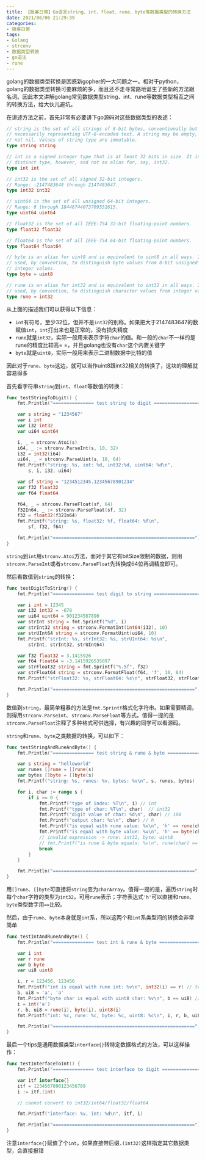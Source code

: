 ```yaml
---
title: 【极客日常】Go语言string、int、float、rune、byte等数据类型的转换方法
date: 2021/06/06 21:29:39
categories:
- 极客日常
tags:
- Golang
- strconv
- 数据类型转换
- go语法
- rune
---
```


golang的数据类型转换是困惑新gopher的一大问题之一。相对于python，golang的数据类型转换可要麻烦的多，而且还不走寻常路地诞生了些新的方法跟名词。因此本文讲解golang常见数据类型string、int、rune等数据类型相互之间的转换方法，给大伙儿避坑。

在讲述方法之前，首先非常有必要讲下go源码对这些数据类型的表述：

<!-- more -->

```go
// string is the set of all strings of 8-bit bytes, conventionally but not
// necessarily representing UTF-8-encoded text. A string may be empty, but
// not nil. Values of string type are immutable.
type string string

// int is a signed integer type that is at least 32 bits in size. It is a
// distinct type, however, and not an alias for, say, int32.
type int int

// int32 is the set of all signed 32-bit integers.
// Range: -2147483648 through 2147483647.
type int32 int32

// uint64 is the set of all unsigned 64-bit integers.
// Range: 0 through 18446744073709551615.
type uint64 uint64

// float32 is the set of all IEEE-754 32-bit floating-point numbers.
type float32 float32

// float64 is the set of all IEEE-754 64-bit floating-point numbers.
type float64 float64

// byte is an alias for uint8 and is equivalent to uint8 in all ways. It is
// used, by convention, to distinguish byte values from 8-bit unsigned
// integer values.
type byte = uint8

// rune is an alias for int32 and is equivalent to int32 in all ways. It is
// used, by convention, to distinguish character values from integer values.
type rune = int32
```

从上面的描述我们可以获得以下信息：

- `int`有符号，至少32位，但并不是`int32`的别称。如果把大于2147483647的数赋值`int`，`int`打出来也是正常的，没有损失精度
- `rune`就是`int32`，实际一般用来表示字符`char`的值。和一般的`char`不一样的是rune的精度比较高= =，并且golang也没有`char`这个内置关键字
- `byte`就是`uint8`，实际一般用来表示二进制数据中比特的值

因此对于`rune`、`byte`这边，就可以当作uint8跟int32相关的转换了，这块的理解就容易得多

首先看字符串`string`到`int`、`float`等数值的转换：

```go
func testStringToDigit() {
    fmt.Println("=============== test string to digit ==================")

    var s string = "1234567"
    var i int
    var i32 int32
    var ui64 uint64

    i, _ = strconv.Atoi(s)
    i64, _ := strconv.ParseInt(s, 10, 32)
    i32 = int32(i64)
    ui64, _ = strconv.ParseUint(s, 10, 64)
    fmt.Printf("string: %s, int: %d, int32:%d, uint64: %d\n",
        s, i, i32, ui64)

    var sf string = "1234512345.12345678901234"
    var f32 float32
    var f64 float64

    f64, _ = strconv.ParseFloat(sf, 64)
    f32In64, _ := strconv.ParseFloat(sf, 32)
    f32 = float32(f32In64)
    fmt.Printf("string: %s, float32: %f, float64: %f\n",
        sf, f32, f64)

    fmt.Println("====================================================")
}
```

`string`到`int`用`strconv.Atoi`方法，而对于其它有bitSize限制的数据，则用`strconv.ParseInt`或者`strconv.ParseFloat`先转换成64位再调精度即可。

然后看数值到`string`的转换：

```go
func testDigitToString() {
    fmt.Println("=============== test digit to string ==================")

    var i int = 12345
    var i32 int32 = -678
    var ui64 uint64 = 901234567890
    var strInt string = fmt.Sprintf("%d", i)
    var strInt32 string = strconv.FormatInt(int64(i32), 10)
    var	strUInt64 string = strconv.FormatUint(ui64, 10)
    fmt.Printf("strInt: %s, strInt32: %s, strUInt64: %s\n",
        strInt, strInt32, strUInt64)

    var f32 float32 = 3.1415926
    var f64 float64 = -3.1415926535897
    var strFloat32 string = fmt.Sprintf("%.5f", f32)
    var strFloat64 string = strconv.FormatFloat(f64, 'f', 10, 64)
    fmt.Printf("strFloat32: %s, strFloat64: %s\n", strFloat32, strFloat64)

    fmt.Println("====================================================")
}
```

数值到`string`，最简单粗暴的方法是`fmt.Sprintf`格式化字符串。如果需要精调，则得用`strconv.ParseInt`、`strconv.ParseFloat`等方式。值得一提的是`strconv.ParseFloat`注释了多种格式可供选择，有兴趣的同学可以看源码。

`string`和`rune`、`byte`之类数据的转换，可以如下：

```go
func testStringAndRuneAndByte() {
    fmt.Println("=============== test string & rune & byte ==================")

    var s string = "helloworld"
    var runes []rune = []rune(s)
    var bytes []byte = []byte(s)
    fmt.Printf("string: %s, runes: %v, bytes: %v\n", s, runes, bytes)

    for i, char := range s {
        if i >= 0 {
            fmt.Printf("type of index: %T\n", i) // int
            fmt.Printf("type of char: %T\n", char)  // int32
            fmt.Printf("digit value of char: %d\n", char) // 104
            fmt.Printf("output char: %c\n", char) // h
            fmt.Printf("is equal with rune value: %v\n", 'h' == rune(char)) // true
            fmt.Printf("is equal with byte value: %v\n", 'h' == byte(char)) // true
            // invalid expression -> rune: int32, byte: uint8
            // fmt.Printf("is rune & byte equals: %v\n", rune(char) == byte(char))
            break
        }
    }

    fmt.Println("====================================================")
}

```

用`[]rune`、`[]byte`可直接将`string`变为`charArray`。值得一提的是，遍历`string`时每个`char`字符的类型为`int32`，可用`rune`表示；字符表达式`'h'`可以直接和`rune`、`byte`类型数字用`==`比较。

然后，由于`rune`、`byte`本身就是`int`系，所以这两个和`int`系类型间的转换会非常简单

```go
func testIntAndRuneAndByte() {
    fmt.Println("=============== test int & rune & byte ==================")

    var i int
    var r rune
    var b byte
    var ui8 uint8

    i, r = 123456, 123456
    fmt.Printf("int is equal with rune int: %v\n", int32(i) == r) // true
    b, ui8 = 'a', 'a'
    fmt.Printf("byte char is equal with uint8 char: %v\n", b == ui8) // true
    i = int('a')
    r, b, ui8 = rune(i), byte(i), uint8(i)
    fmt.Printf("int: %c, rune: %c, byte: %c, uint8: %c\n", i, r, b, ui8) // 4 * 'a'

    fmt.Println("====================================================")
}
```

最后一个tips是通用数据类型`interface{}`转特定数据格式的方法，可以这样操作：

```go
func testInterfaceToInt() {
    fmt.Println("=============== test interface to digit ==================")

    var itf interface{}
    itf = 1234567890123456789
    i := itf.(int)

    // cannot convert to int32/int64/float32/float64

    fmt.Printf("interface: %v, int: %d\n", itf, i)

    fmt.Println("====================================================")
}
```

注意`interface{}`赋值了个`int`，如果直接带后缀`.(int32)`这样指定其它数据类型，会直接报错
